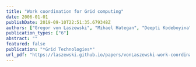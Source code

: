 ```yaml
---
title: "Work coordination for Grid computing"
date: 2006-01-01
publishDate: 2019-09-10T22:51:35.679348Z
authors: ["Gregor von Laszewski", "Mihael Hategan", "Deepti Kodeboyina"]
publication_types: ["6"]
abstract: ""
featured: false
publication: "*Grid Technologies*"
url_pdf: "https://laszewski.github.io/papers/vonLaszewski-work-coordination.pdf"
---
```


